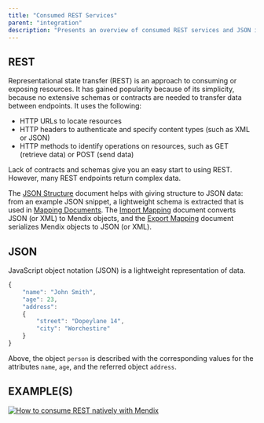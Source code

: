 ```yaml
---
title: "Consumed REST Services"
parent: "integration"
description: "Presents an overview of consumed REST services and JSON in Mendix."
---
```


## REST

Representational state transfer (REST) is an approach to consuming or exposing resources. It has gained popularity because of its simplicity, because no extensive schemas or contracts are needed to transfer data between endpoints. It uses the following:

* HTTP URLs to locate resources
* HTTP headers to authenticate and specify content types (such as XML or JSON)
* HTTP methods to identify operations on resources, such as GET (retrieve data) or POST (send data)

Lack of contracts and schemas give you an easy start to using REST. However, many REST endpoints return complex data.

The [JSON Structure](json-structures) document helps with giving structure to JSON data: from an example JSON snippet, a lightweight schema is extracted that is used in [Mapping Documents](mapping-documents). The [Import Mapping](import-mappings) document converts JSON (or XML) to Mendix objects, and the [Export Mapping](export-mappings) document serializes Mendix objects to JSON (or XML).

## JSON

JavaScript object notation (JSON) is a lightweight representation of data. 

```js
{
	"name": "John Smith",
	"age": 23,
	"address": 
	{
		"street": "Dopeylane 14",
		"city": "Worchestire"
	}
}
```

Above, the object `person` is described with the corresponding values for the attributes `name`, `age`, and the referred object `address`.

## EXAMPLE(S)

[![How to consume REST natively with Mendix](https://img.youtube.com/vi/waOlvSqdaP4/0.jpg)](https://www.youtube.com/watch?v=waOlvSqdaP4)
